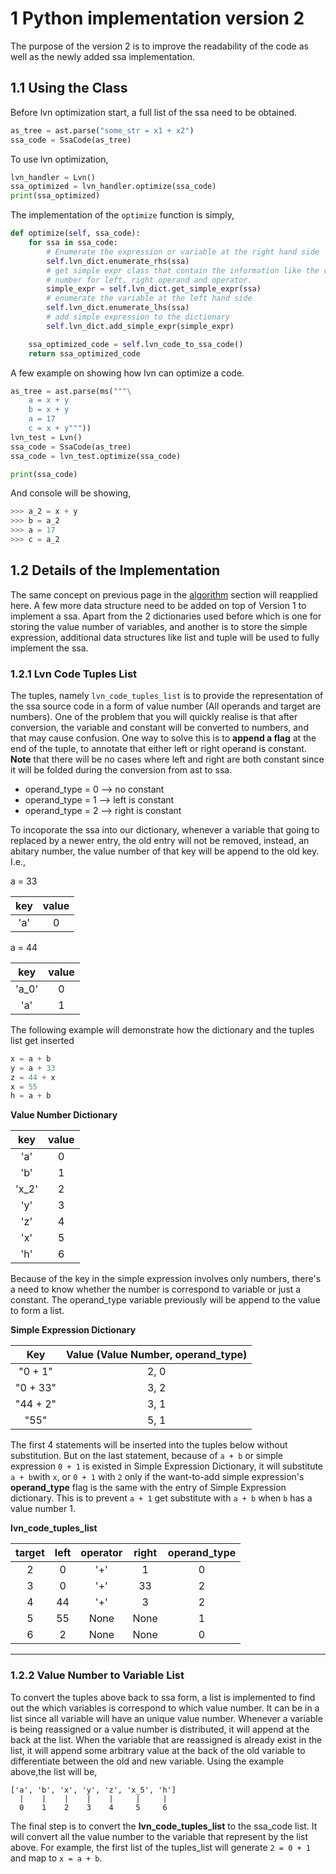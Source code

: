 # 1 Python implementation version 2
The purpose of the version 2 is to improve the readability of the code as well as the newly added ssa implementation. 

## 1.1 Using the Class
Before lvn optimization start, a full list of the ssa need to be obtained. 
```python
as_tree = ast.parse("some_str = x1 + x2")
ssa_code = SsaCode(as_tree)
```
To use lvn optimization, 
```python
lvn_handler = Lvn()
ssa_optimized = lvn_handler.optimize(ssa_code)
print(ssa_optimized)
```

The implementation of the `optimize` function is simply, 
```python
def optimize(self, ssa_code):
    for ssa in ssa_code:
        # Enumerate the expression or variable at the right hand side
        self.lvn_dict.enumerate_rhs(ssa)
        # get simple expr class that contain the information like the value
        # number for left, right operand and operator. 
        simple_expr = self.lvn_dict.get_simple_expr(ssa)
        # enumerate the variable at the left hand side
        self.lvn_dict.enumerate_lhs(ssa)
        # add simple expression to the dictionary
        self.lvn_dict.add_simple_expr(simple_expr)

    ssa_optimized_code = self.lvn_code_to_ssa_code()
    return ssa_optimized_code
```
A few example on showing how lvn can optimize a code. 
```python
as_tree = ast.parse(ms("""\
    a = x + y
    b = x + y
    a = 17
    c = x + y"""))
lvn_test = Lvn()
ssa_code = SsaCode(as_tree)
ssa_code = lvn_test.optimize(ssa_code)

print(ssa_code)
```
And console will be showing, 
```python
>>> a_2 = x + y
>>> b = a_2
>>> a = 17
>>> c = a_2
```

## 1.2 Details of the Implementation
The same concept on previous page in the [algorithm](https://github.com/usagitoneko97/python-ast/tree/master/A3.LVN#113-algorithm-in-details) section will reapplied here. A few more data structure need to be added on top of Version 1 to implement a ssa. Apart from the 2 dictionaries used before which is one for storing the value number of variables, and another is to store the simple expression, additional data structures like list and tuple will be used to fully implement the ssa. 

### 1.2.1 Lvn Code Tuples List
The tuples, namely `lvn_code_tuples_list` is to provide the representation of the ssa source code in a form of value number (All operands and target are numbers). One of the problem that you will quickly realise is that after conversion, the variable and constant will be converted to numbers, and that may cause confusion. One way to solve this is to **append a flag** at the end of the tuple, to annotate that either left or right operand is constant. **Note** that there will be no cases where left and right are both constant since it will be folded during the conversion from ast to ssa.


- operand_type = 0   --> no constant
- operand_type = 1   --> left is constant
- operand_type = 2   --> right is constant

To incoporate the ssa into our dictionary, whenever a variable that going to replaced by a newer entry, the old entry will not be removed, instead, an abitary number, the value number of that key will be append to the old key. I.e., 

a = 33

| key | value |
|:---:|:---:  |
| 'a' |   0   |

a = 44

| key | value |
|:---:|:---:  |
| 'a_0'|   0   |
| 'a' |   1   |

The following example will demonstrate how the dictionary and the tuples list get inserted

```python
x = a + b
y = a + 33
z = 44 + x
x = 55
h = a + b
``` 
**Value Number Dictionary**

| key | value | 
| :--:| :---: |
| 'a' |  0    |
| 'b' |  1    |
| 'x_2' |  2    |
| 'y' |  3    |
| 'z' |  4    |
| 'x' |  5 |
| 'h' | 6 |

Because of the key in the simple expression involves only numbers, there's a need to know whether the number is correspond to variable or just a constant. The operand_type variable previously will be append to the value to form a list. 

**Simple Expression Dictionary**

| Key     | Value (Value Number, operand_type) |
| :--:    | :---: |
| "0 + 1" |   2, 0|
| "0 + 33" |  3, 2|
| "44 + 2" | 3, 1  |
| "55"   |    5, 1|

The first 4 statements will be inserted into the tuples below without substitution. But on the last statement, because of `a + b` or simple expression `0 + 1` is existed in Simple Expression Dictionary, it will substitute `a + b`with `x`, or `0 + 1` with `2` only if the want-to-add simple expression's **operand_type** flag is the same with the entry of Simple Expression dictionary. This is to prevent `a + 1` get substitute with `a + b` when `b` has a value number 1. 

**lvn_code_tuples_list**

| target | left | operator | right | operand_type |
| :----: | :---:|  :---:   | :---: |  :-----:    |
| 2      |  0   |   '+'    |  1    |    0        |
| 3      |  0   |   '+'    |  33   |    2        |
| 4      |  44  |   '+'    |  3    |    2        |
| 5      |  55  |   None   |  None |    1        |
| 6      |  2   |   None   |  None |    0        |

---

### 1.2.2 Value Number to Variable List
To convert the tuples above back to ssa form, a list is implemented to find out the which variables is correspond to which value number. It can be in a list since all variable will have an unique value number. Whenever a variable is being reassigned or a value number is distributed, it will append at the back at the list. When the variable that are reassigned is already exist in the list, it will append some arbitrary value at the back of the old variable to differentiate between the old and new variable. Using the example above,the list will be, 

    ['a', 'b', 'x', 'y', 'z', 'x_5', 'h']
      |    |    |    |    |     |     |
      0    1    2    3    4     5     6
 
The final step is to convert the **lvn_code_tuples_list** to the ssa_code list. It will convert all the value number to the variable that represent by the list above. For example, the first list of the tuples_list will generate `2 = 0 + 1` and map to `x = a + b`. 

